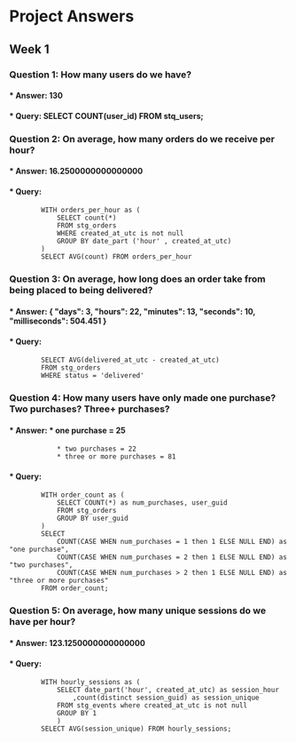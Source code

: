 # Project Answers

## Week 1 

### Question 1: How many users do we have?
#### * Answer: 130
#### * Query: SELECT COUNT(user_id) FROM stq_users;

### Question 2: On average, how many orders do we receive per hour?
#### * Answer: 16.2500000000000000
#### * Query: 
            WITH orders_per_hour as (
                SELECT count(*) 
                FROM stg_orders 
                WHERE created_at_utc is not null 
                GROUP BY date_part ('hour' , created_at_utc)
            )
            SELECT AVG(count) FROM orders_per_hour

### Question 3: On average, how long does an order take from being placed to being delivered?
#### * Answer: { "days": 3, "hours": 22, "minutes": 13, "seconds": 10, "milliseconds": 504.451 }
#### * Query: 
            SELECT AVG(delivered_at_utc - created_at_utc)
            FROM stg_orders
            WHERE status = 'delivered' 
### Question 4: How many users have only made one purchase? Two purchases? Three+ purchases?
#### * Answer:  * one purchase = 25 
                * two purchases = 22 
                * three or more purchases = 81
#### * Query: 
            WITH order_count as (   
                SELECT COUNT(*) as num_purchases, user_guid 
                FROM stg_orders 
                GROUP BY user_guid
            )
            SELECT 
                COUNT(CASE WHEN num_purchases = 1 then 1 ELSE NULL END) as "one purchase",
			    COUNT(CASE WHEN num_purchases = 2 then 1 ELSE NULL END) as "two purchases",
			    COUNT(CASE WHEN num_purchases > 2 then 1 ELSE NULL END) as "three or more purchases"
            FROM order_count;

### Question 5: On average, how many unique sessions do we have per hour?
#### * Answer: 123.1250000000000000
#### * Query: 
            WITH hourly_sessions as (
                SELECT date_part('hour', created_at_utc) as session_hour
                    ,count(distinct session_guid) as session_unique 
                FROM stg_events where created_at_utc is not null 
                GROUP BY 1
                )
            SELECT AVG(session_unique) FROM hourly_sessions;